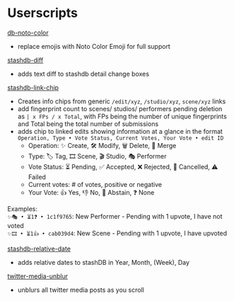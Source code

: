 # Userscripts

[db-noto-color](https://github.com/feederbox826/plugins/raw/main/userscript/db-noto-color.user.js)
- replace emojis with Noto Color Emoji for full support

[stashdb-diff](https://github.com/feederbox826/plugins/raw/main/userscript/stashdb-diff.user.js)
- adds text diff to stashdb detail change boxes

[stashdb-link-chip](https://github.com/feederbox826/userscripts/raw/main/userscript/stashdb-link-chip.user.js)
- Creates info chips from generic `/edit/xyz`, `/studio/xyz`, `scene/xyz` links
- add fingerprint count to scenes/ studios/ performers pending deletion as `| x FPs / x Total`, with FPs being the number of unique fingerprints and Total being the total number of submissions
- adds chip to linked edits showing information at a glance in the format `Operation, Type • Vote Status, Current Votes, Your Vote • edit ID`
    - Operation: ✨ Create, 🛠️ Modify, 🗑️ Delete, 🔗 Merge
    - Type: 🏷️ Tag, 🎞️ Scene, 🎬 Studio, 🎭 Performer
    - Vote Status: ⏳ Pending, ✅ Accepted, ❌ Rejected, 🚫 Cancelled, ⚠️ Failed
    - Current votes: # of votes, positive or negative
    - Your Vote: 👍 Yes, 👎 No, 🤷 Abstain, ❓ None

Examples:  
`✨🎭 • ⏳1❓ • 1c1f9765`: New Performer - Pending with 1 upvote, I have not voted  
`✨🎞️ • ⏳1👍 • cab039d4`: New Scene - Pending with 1 upvote, I have upvoted  

[stashdb-relative-date](https://github.com/feederbox826/plugins/raw/main/userscript/stashdb-relative-date.user.js)
- adds relative dates to stashDB in Year, Month, (Week), Day

[twitter-media-unblur](https://github.com/feederbox826/plugins/raw/main/userscript/twitter-media-unblur.user.js)
- unblurs all twitter media posts as you scroll
